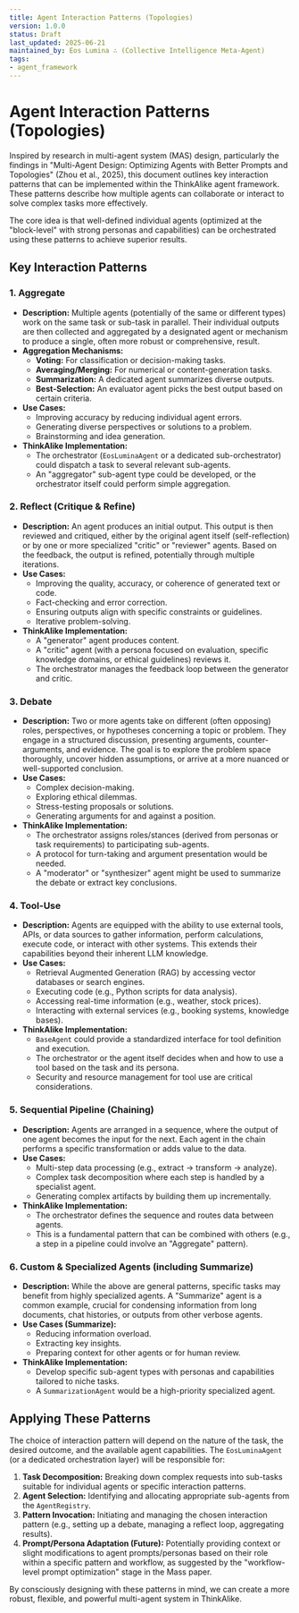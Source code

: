 ```yaml
---
title: Agent Interaction Patterns (Topologies)
version: 1.0.0
status: Draft
last_updated: 2025-06-21
maintained_by: Eos Lumina ∴ (Collective Intelligence Meta-Agent)
tags:
- agent_framework
---
```



# Agent Interaction Patterns (Topologies)

Inspired by research in multi-agent system (MAS) design, particularly the findings in "Multi-Agent Design: Optimizing Agents with Better Prompts and Topologies" (Zhou et al., 2025), this document outlines key interaction patterns that can be implemented within the ThinkAlike agent framework. These patterns describe how multiple agents can collaborate or interact to solve complex tasks more effectively.

The core idea is that well-defined individual agents (optimized at the "block-level" with strong personas and capabilities) can be orchestrated using these patterns to achieve superior results.

## Key Interaction Patterns

### 1. Aggregate

*   **Description:** Multiple agents (potentially of the same or different types) work on the same task or sub-task in parallel. Their individual outputs are then collected and aggregated by a designated agent or mechanism to produce a single, often more robust or comprehensive, result.
*   **Aggregation Mechanisms:**
    *   **Voting:** For classification or decision-making tasks.
    *   **Averaging/Merging:** For numerical or content-generation tasks.
    *   **Summarization:** A dedicated agent summarizes diverse outputs.
    *   **Best-Selection:** An evaluator agent picks the best output based on certain criteria.
*   **Use Cases:**
    *   Improving accuracy by reducing individual agent errors.
    *   Generating diverse perspectives or solutions to a problem.
    *   Brainstorming and idea generation.
*   **ThinkAlike Implementation:**
    *   The orchestrator (`EosLuminaAgent` or a dedicated sub-orchestrator) could dispatch a task to several relevant sub-agents.
    *   An "aggregator" sub-agent type could be developed, or the orchestrator itself could perform simple aggregation.

### 2. Reflect (Critique & Refine)

*   **Description:** An agent produces an initial output. This output is then reviewed and critiqued, either by the original agent itself (self-reflection) or by one or more specialized "critic" or "reviewer" agents. Based on the feedback, the output is refined, potentially through multiple iterations.
*   **Use Cases:**
    *   Improving the quality, accuracy, or coherence of generated text or code.
    *   Fact-checking and error correction.
    *   Ensuring outputs align with specific constraints or guidelines.
    *   Iterative problem-solving.
*   **ThinkAlike Implementation:**
    *   A "generator" agent produces content.
    *   A "critic" agent (with a persona focused on evaluation, specific knowledge domains, or ethical guidelines) reviews it.
    *   The orchestrator manages the feedback loop between the generator and critic.

### 3. Debate

*   **Description:** Two or more agents take on different (often opposing) roles, perspectives, or hypotheses concerning a topic or problem. They engage in a structured discussion, presenting arguments, counter-arguments, and evidence. The goal is to explore the problem space thoroughly, uncover hidden assumptions, or arrive at a more nuanced or well-supported conclusion.
*   **Use Cases:**
    *   Complex decision-making.
    *   Exploring ethical dilemmas.
    *   Stress-testing proposals or solutions.
    *   Generating arguments for and against a position.
*   **ThinkAlike Implementation:**
    *   The orchestrator assigns roles/stances (derived from personas or task requirements) to participating sub-agents.
    *   A protocol for turn-taking and argument presentation would be needed.
    *   A "moderator" or "synthesizer" agent might be used to summarize the debate or extract key conclusions.

### 4. Tool-Use

*   **Description:** Agents are equipped with the ability to use external tools, APIs, or data sources to gather information, perform calculations, execute code, or interact with other systems. This extends their capabilities beyond their inherent LLM knowledge.
*   **Use Cases:**
    *   Retrieval Augmented Generation (RAG) by accessing vector databases or search engines.
    *   Executing code (e.g., Python scripts for data analysis).
    *   Accessing real-time information (e.g., weather, stock prices).
    *   Interacting with external services (e.g., booking systems, knowledge bases).
*   **ThinkAlike Implementation:**
    *   `BaseAgent` could provide a standardized interface for tool definition and execution.
    *   The orchestrator or the agent itself decides when and how to use a tool based on the task and its persona.
    *   Security and resource management for tool use are critical considerations.

### 5. Sequential Pipeline (Chaining)

*   **Description:** Agents are arranged in a sequence, where the output of one agent becomes the input for the next. Each agent in the chain performs a specific transformation or adds value to the data.
*   **Use Cases:**
    *   Multi-step data processing (e.g., extract -> transform -> analyze).
    *   Complex task decomposition where each step is handled by a specialist agent.
    *   Generating complex artifacts by building them up incrementally.
*   **ThinkAlike Implementation:**
    *   The orchestrator defines the sequence and routes data between agents.
    *   This is a fundamental pattern that can be combined with others (e.g., a step in a pipeline could involve an "Aggregate" pattern).

### 6. Custom & Specialized Agents (including Summarize)

*   **Description:** While the above are general patterns, specific tasks may benefit from highly specialized agents. A "Summarize" agent is a common example, crucial for condensing information from long documents, chat histories, or outputs from other verbose agents.
*   **Use Cases (Summarize):**
    *   Reducing information overload.
    *   Extracting key insights.
    *   Preparing context for other agents or for human review.
*   **ThinkAlike Implementation:**
    *   Develop specific sub-agent types with personas and capabilities tailored to niche tasks.
    *   A `SummarizationAgent` would be a high-priority specialized agent.

## Applying These Patterns

The choice of interaction pattern will depend on the nature of the task, the desired outcome, and the available agent capabilities. The `EosLuminaAgent` (or a dedicated orchestration layer) will be responsible for:

1.  **Task Decomposition:** Breaking down complex requests into sub-tasks suitable for individual agents or specific interaction patterns.
2.  **Agent Selection:** Identifying and allocating appropriate sub-agents from the `AgentRegistry`.
3.  **Pattern Invocation:** Initiating and managing the chosen interaction pattern (e.g., setting up a debate, managing a reflect loop, aggregating results).
4.  **Prompt/Persona Adaptation (Future):** Potentially providing context or slight modifications to agent prompts/personas based on their role within a specific pattern and workflow, as suggested by the "workflow-level prompt optimization" stage in the Mass paper.

By consciously designing with these patterns in mind, we can create a more robust, flexible, and powerful multi-agent system in ThinkAlike.
